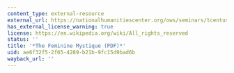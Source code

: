 ```yaml
---
content_type: external-resource
external_url: https://nationalhumanitiescenter.org/ows/seminars/tcentury/FeminineMystique.pdf
has_external_license_warning: true
license: https://en.wikipedia.org/wiki/All_rights_reserved
status: ''
title: '*The Feminine Mystique (PDF)*'
uid: ae6f32f5-2f65-4289-b21b-9fc15d9bad6b
wayback_url: ''
---
```

